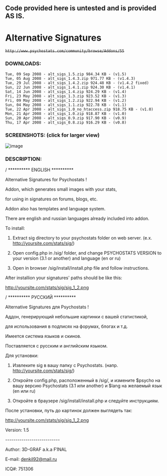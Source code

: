 **Code provided here is untested and is provided AS IS.**
------------------------------

# Alternative Signatures
~~```http://www.psychostats.com/community/browse/Addons/55```~~

### DOWNLOADS:
```
Tue, 09 Sep 2008 - alt_sigs_1.5.zip 984.34 KB - (v1.5)
Tue, 05 Aug 2008 - alt_sigs_1.4.3.zip 971.77 KB - (v1.4.3)
Tue, 29 Jul 2008 - alt_sigs_1.4.2.zip 924.48 KB - (v1.4.2 fixed)
Sun, 22 Jun 2008 - alt_sigs_1.4.1.zip 924.30 KB - (v1.4.1)
Sat, 14 Jun 2008 - alt_sigs_1.4.zip 924.29 KB - (v1.4)
Fri, 23 May 2008 - alt_sigs_1.3.zip 923.52 KB - (v1.3)
Fri, 09 May 2008 - alt_sigs_1.2.zip 922.94 KB - (v1.2)
Sun, 04 May 2008 - alt_sigs_1.1.zip 922.78 KB - (v1.1)
Tue, 22 Apr 2008 - alt_sigs_1.0_no_htaccess.zip 918.75 KB - (v1.0)
Mon, 21 Apr 2008 - alt_sigs_1.0.zip 918.87 KB - (v1.0)
Sun, 20 Apr 2008 - alt_sigs_0.9.zip 917.90 KB - (v0.9)
Thu, 17 Apr 2008 - alt_sigs_0.8.zip 916.29 KB - (v0.8)
```
### SCREENSHOTS: (click for larger view)

![image](https://github.com/user-attachments/assets/24f65661-0ec8-4409-93b1-801c95cab023)





### DESCRIPTION:

/ ********** ENGLISH **********



Alternative Signatures for Psychostats !



Addon, which generates small images with your stats,

for using in signatures on forums, blogs, etc.



Addon also has templates and language system.

There are english and russian languages already included into addon.



To install:

1. Extract sig directory to your psychostats folder on web server. (e.x. http://yoursite.com/stats/sig/)

2. Open config.php in /sig/ folder, and change PSYCHOSTATS VERSION to your version (3.1 or another) and language (en or ru)

3. Open in browser /sig/install/install.php file and follow instructions.





After installion your signatures' paths should be like this:

http://yoursite.com/stats/sig/sig_1_2.png





/ ********** РУССКИЙ **********



Alternative Signatures для Psychostats !



Аддон, генерирующий небольшие картинки с вашей статистикой,

для использования в подписях на форумах, блогах и т.д.



Имеется система языков и скинов.

Поставляется с русским и английским языком.



Для установки:

1. Извлеките sig в вашу папку с Psychostats. (напр. http://yoursite.com/stats/sig/)

2. Откройте config.php, расположенный в /sig/, и измените $psycho на вашу версию Psychostats (3.1 или another) и $lang на желаемый язык (en или ru)

3. Откройте в браузере /sig/install/install.php и следуйте инструкциям.





После установки, путь до картинок должен выглядеть так:

http://yoursite.com/stats/sig/sig_1_2.png





Version: 1.5

\---------------------------

Author: 3D-GRAF a.k.a F1NAL

E-mail: denkil92@mail.ru

ICQ#: 751306

